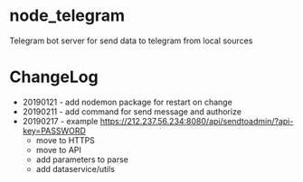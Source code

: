 # node_telegram
Telegram bot server for send data to telegram from local sources

# ChangeLog 
*   20190121 - add nodemon package for restart on change
*   20190211 - add command for send message and authorize
*   20190217 - example https://212.237.56.234:8080/api/sendtoadmin/?api-key=PASSWORD
    * move to HTTPS
    * move to API
    * add parameters to parse
    * add dataservice/utils
